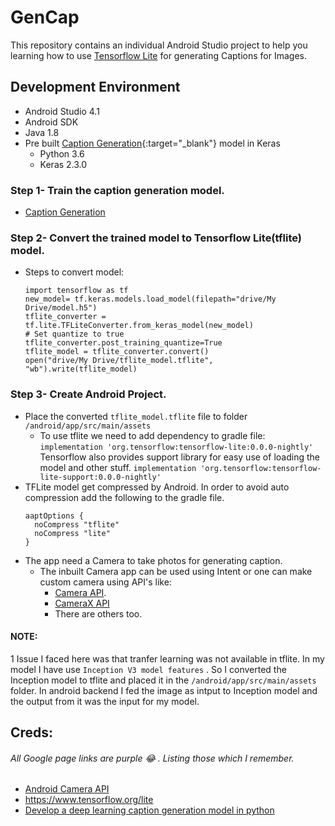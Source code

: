 # GenCap
This repository contains an individual Android Studio project to help you learning how to use [Tensorflow Lite](https://www.tensorflow.org/lite/guide) for generating Captions for Images.
## Development Environment
- Android Studio 4.1
- Android SDK
- Java 1.8
- Pre built [Caption Generation](https://github.com/harshbisht95/image-captioning.git){:target="_blank"} model in Keras
  - Python 3.6
  - Keras 2.3.0
### Step 1- Train the caption generation model.
  - [Caption Generation](https://github.com/harshbisht95/image-captioning.git)
### Step 2- Convert the trained model to Tensorflow Lite(tflite) model.
  - Steps to convert model:
    ```
    import tensorflow as tf
    new_model= tf.keras.models.load_model(filepath="drive/My Drive/model.h5")
    tflite_converter = tf.lite.TFLiteConverter.from_keras_model(new_model)
    # Set quantize to true 
    tflite_converter.post_training_quantize=True
    tflite_model = tflite_converter.convert()
    open("drive/My Drive/tflite_model.tflite", "wb").write(tflite_model)
    ```
### Step 3- Create Android Project.
  - Place the converted ```tflite_model.tflite``` file to folder ``` /android/app/src/main/assets ```
    - To use tflite we need to add dependency to gradle file: 
    ``` implementation 'org.tensorflow:tensorflow-lite:0.0.0-nightly' ```
    Tensorflow also provides support library for easy use of loading the model and other stuff.
    ``` implementation 'org.tensorflow:tensorflow-lite-support:0.0.0-nightly' ```
  - TFLite model get compressed by Android. In order to avoid auto compression add the following to the gradle file.
    ```
    aaptOptions {
      noCompress "tflite"
      noCompress "lite"
    }
    ```
  - The app need a Camera to take photos for generating caption.
    - The inbuilt Camera app can be used using Intent or one can make custom camera using API's like:
      - [Camera API](https://developer.android.com/guide/topics/media/camera).
      - [CameraX API](https://developer.android.com/training/camerax)
      - There are others too.
#### NOTE: 
1 Issue I faced here was that tranfer learning was not available in tflite. In my model I have use ``` Inception V3 model features ``` .
So I converted the Inception model to tflite and placed it in the ``` /android/app/src/main/assets ``` folder. In android backend I fed the image as intput to
Inception model and the output from it was the input for my model.
## Creds: </br> 
###### All Google page links are purple :joy: . Listing those which I remember.
  - [Android Camera API](https://developer.android.com/guide/topics/media/camera)
  - https://www.tensorflow.org/lite
  - [Develop a deep learning caption generation model in python](https://machinelearningmastery.com/develop-a-deep-learning-caption-generation-model-in-python/)
